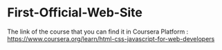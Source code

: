 # First-Official-Web-Site
The link of the course that you can find it in Coursera Platform : https://www.coursera.org/learn/html-css-javascript-for-web-developers
